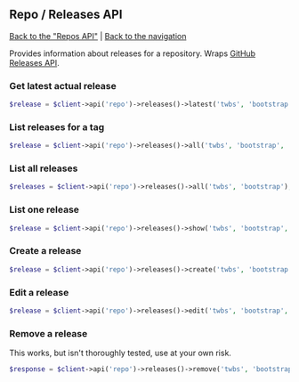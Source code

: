 ## Repo / Releases API

[Back to the "Repos API"](../repos.md) | [Back to the navigation](../README.md)

Provides information about releases for a repository. Wraps [GitHub Releases API](https://developer.github.com/v3/repos/releases/).

### Get latest actual release

```php
$release = $client->api('repo')->releases()->latest('twbs', 'bootstrap');
```

### List releases for a tag

```php
$release = $client->api('repo')->releases()->all('twbs', 'bootstrap', 'd890eec');
```

### List all releases

```php
$releases = $client->api('repo')->releases()->all('twbs', 'bootstrap');
```

### List one release

```php
$release = $client->api('repo')->releases()->show('twbs', 'bootstrap', $id);
```

### Create a release

```php
$release = $client->api('repo')->releases()->create('twbs', 'bootstrap', array('tag_name' => 'v1.1'));
```

### Edit a release

```php
$release = $client->api('repo')->releases()->edit('twbs', 'bootstrap', $id, array('name' => 'New release name'));
```

### Remove a release

This works, but isn't thoroughly tested, use at your own risk.

```php
$response = $client->api('repo')->releases()->remove('twbs', 'bootstrap', $id);
```